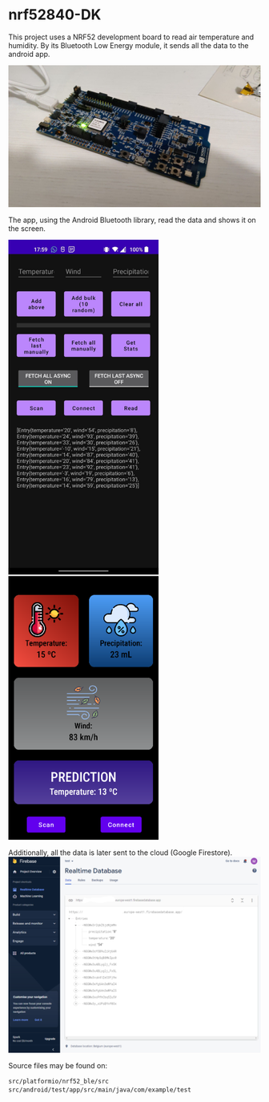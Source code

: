 # nrf52840-DK
This project uses a NRF52 development board to read air temperature and humidity. By its Bluetooth Low Energy module, it sends all the data to the android app.

<img src="./img/device.jpeg" alt="device" width="600"/>

The app, using the Android Bluetooth library, read the data and shows it on the screen. 

<img src="./img/screen1.jpeg" alt="first screen" width="300"/> <img src="./img/screen2.png" alt="second screen" width="300"/>

Additionally, all the data is later sent to the cloud (Google Firestore).
<img src="./img/cloud.png" alt="cloud control panel" width="600"/>

Source files may be found on:
```bash
src/platformio/nrf52_ble/src
src/android/test/app/src/main/java/com/example/test
```
